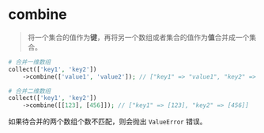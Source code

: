 # combine

> 将一个集合的值作为**键**，再将另一个数组或者集合的值作为**值**合并成一个集合。

```php
# 合并一维数组
collect(['key1', 'key2'])
    ->combine(['value1', 'value2']); // ["key1" => "value1", "key2" => "value2"]

# 合并二维数组    
collect(['key1', 'key2'])
    ->combine([[123], [456]]); // ["key1" => [123], "key2" => [456]]
```

如果待合并的两个数组个数不匹配，则会抛出 `ValueError` 错误。
